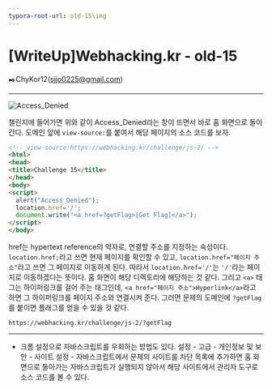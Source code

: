 ```yaml
---
typora-root-url: old-15\img
---
```


# [WriteUp]Webhacking.kr - old-15

:black_nib:ChyKor12(sjjo0225@gmail.com)

---

![Access_Denied](/Access_Denied.png)

챌린지에 들어가면 위와 같이 Access_Denied라는 창이 뜨면서 바로 홈 화면으로 돌아간다. 도메인 앞에 `view-source:`를 붙여서 해당 페이지의 소스 코드를 보자.

```html
<!-- view-source:https://webhacking.kr/challenge/js-2/ -->
<html>
<head>
<title>Challenge 15</title>
</head>
<body>
<script>
  alert("Access_Denied");
  location.href='/';
  document.write("<a href=?getFlag>[Get Flag]</a>");
</script>
</body>
```

href는 hypertext reference의 약자로, 연결할 주소를 지정하는 속성이다. `location.href;`라고 쓰면 현재 페이지를 확인할 수 있고, `location.href="페이지 주소"`라고 쓰면 그 페이지로 이동하게 된다. 따라서 `location.href='/'`는 `'/'`라는 페이지로 이동하겠다는 뜻이다. 홈 화면이 해당 디렉토리에 해당하는 것 같다. 그리고 `<a>` 태그는 하이퍼링크를 걸어 주는 태그인데, `<a href="페이지 주소">Hyperlink</a>`라고 하면 그 하이퍼링크를 페이지 주소와 연결시켜 준다. 그러면 문제의 도메인에 `?getFlag`를 붙이면 플래그를 얻을 수 있을 것 같다.

```
https://webhacking.kr/challenge/js-2/?getFlag
```

---

- 크롬 설정으로 자바스크립트를 우회하는 방법도 있다. 설정 - 고급 - 개인정보 및 보안 - 사이트 설정 - 자바스크립트에서 문제의 사이트를 차단 목록에 추가하면 홈 화면으로 돌아가는 자바스크립트가 실행되지 않아서 해당 사이트에서 관리자 도구로 소스 코드를 볼 수 있다.